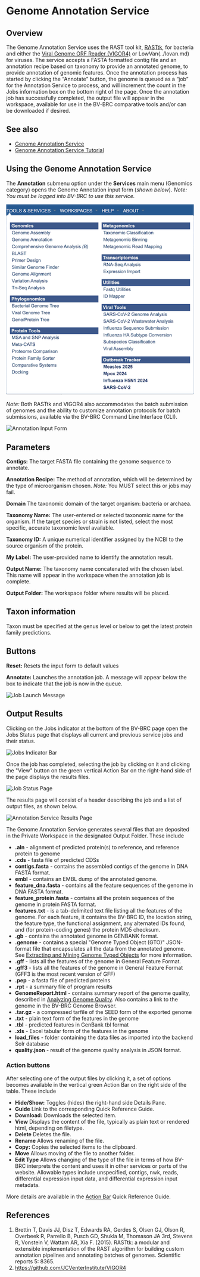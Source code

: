 # Genome Annotation Service

## Overview
The Genome Annotation Service uses the RAST tool kit, [RASTtk](https://www.ncbi.nlm.nih.gov/pmc/articles/PMC4322359/), for bacteria and either the [Viral Genome ORF Reader (VIGOR4)](https://github.com/JCVenterInstitute/VIGOR4) or LowVan(../lovan.md) for viruses. The service accepts a FASTA formatted contig file and an annotation recipe based on taxonomy to provide an annotated genome, to provide annotation of genomic features. Once the annotation process has started by clicking the “Annotate” button, the genome is queued as a “job” for the Annotation Service to process, and will increment the count in the Jobs information box on the bottom right of the page. Once the annotation job has successfully completed, the output file will appear in the workspace, available for use in the BV-BRC comparative tools and/or can be downloaded if desired.

## See also
* [Genome Annotation Service](https://bv-brc.org/app/Annotation)
* [Genome Annotation Service Tutorial](/tutorial/genome_annotation/genome_annotation)

## Using the Genome Annotation Service
The **Annotation** submenu option under the **Services** main menu (Genomics category) opens the Genome Annotation input form (*shown below*). *Note: You must be logged into BV-BRC to use this service.*

![Annotation Menu](../images/bv_services_menu.png)

*Note:* Both RASTtk and VIGOR4 also accommodates the batch submission of genomes and the ability to customize annotation protocols for batch submissions, available via the BV-BRC Command Line Interface (CLI).

![Annotation Input Form](../images/genome_annotation_service/annotation_input_form2.png)

## Parameters

**Contigs:** The target FASTA file containing the genome sequence to annotate.

**Annotation Recipe:** The method of annotation, which will be determined by the type of microorganism chosen. *Note:* You MUST select this or jobs may fail.

**Domain** The taxonomic domain of the target organism: bacteria or
archaea.

**Taxonomy Name:** The user-entered or selected taxonomic name for the organism. If the target species or strain is not listed, select the most specific, accurate taxonomic level available. 

**Taxonomy ID:** A unique numerical identifier assigned by the NCBI to the source organism of the protein.

**My Label:** The user-provided name to identify the annotation result.

**Output Name:** The taxonomy name concatenated with the chosen label.  This name will appear in the workspace when the annotation job is complete.

**Output Folder:** The workspace folder where results will be placed.

## Taxon information
Taxon must be specified at the genus level or below to get the latest
protein family predictions.

## Buttons

**Reset:** Resets the input form to default values

**Annotate:** Launches the annotation job. A message will appear below the box to indicate that the job is now in the queue.

![Job Launch Message](../images/job_launch_message.png)

## Output Results
Clicking on the Jobs indicator at the bottom of the BV-BRC page open the Jobs Status page that displays all current and previous service jobs and their status. 

![Jobs Indicator Bar](../images/jobs_indicator_bar.png)

Once the job has completed, selecting the job by clicking on it and clicking the "View" button on the green vertical Action Bar on the right-hand side of the page displays the results files.

![Job Status Page](../images/job_status_page.png)

The results page will consist of a header describing the job and a list of output files,
as shown below.

![Annotation Service Results Page](../images/genome_annotation_service/annotation_service_results_page.png)

The Genome Annotation Service generates several files that are deposited in the Private Workspace in the designated Output Folder. These include

* **.aln** - alignment of predicted protein(s) to reference, and reference protein to genome
* **.cds** - fasta file of predicted CDSs
* **contigs.fasta** - contains the assembled contigs of the genome in DNA FASTA format.
* **embl** - contains an EMBL dump of the annotated genome.
* **feature_dna.fasta** - contains all the feature sequences of the genome in DNA FASTA format.
* **feature_protein.fasta** - contains all the protein sequences of the genome in protein FASTA format.
* **features.txt** - is a tab-delimited text file listing all the features of the genome. For each feature, it contains the BV-BRC ID, the location string, the feature type, the functional assignment, any alternated IDs found, and (for protein-coding genes) the protein MD5 checksum.
* **.gb** - contains the annotated genome in GENBANK format.
* **.genome** - contains a special "Genome Typed Object (GTO)" JSON-format file that encapsulates all the data from the annotated genome.
See [Extracting and Mining Genome Typed Objects](cli_extracting_and_mining) for more information.
* **.gff** - lists all the features of the genome in General Feature Format.
* **.gff3** - lists all the features of the genome in General Feature Format (GFF3 is the most recent version of GFF)
* **.pep** - a fasta file of predicted proteins
* **.rpt** - a summary file of program results
* **GenomeReport.html** - contains summary report of the genome quality, described in [Analyzing Genome Quality](/tutorial/genome_quality_report/genome_quality_report). Also contains a link to the genome in the BV-BRC Genome Browser.
* **.tar.gz** - a compressed tarfile of the SEED form of the exported genome
* **.txt** - plain text form of the features in the genome
* **.tbl** - predicted features in GenBank tbl format
* **.xls** - Excel tabular form of the features in the genome
* **load_files** - folder containing the data files as imported into the backend Solr database
* **quality.json** - result of the genome quality analysis in JSON format.

### Action buttons
After selecting one of the output files by clicking it, a set of options becomes available in the vertical green Action Bar on the right side of the table.  These include

* **Hide/Show:** Toggles (hides) the right-hand side Details Pane.
* **Guide** Link to the corresponding Quick Reference Guide.
* **Download:**  Downloads the selected item.
* **View** Displays the content of the file, typically as plain text or rendered html, depending on filetype.
* **Delete** Deletes the file.
* **Rename** Allows renaming of the file.
* **Copy:** Copies the selected items to the clipboard.
* **Move** Allows moving of the file to another folder.
* **Edit Type** Allows changing of the type of the file in terms of how BV-BRC interprets the content and uses it in other services or parts of the website.  Allowable types include unspecified, contigs, nwk, reads, differential expression input data, and differential expression input metadata.

More details are available in the [Action Bar](/quick_references/action_bar) Quick Reference Guide.

## References
1. Brettin T, Davis JJ, Disz T, Edwards RA, Gerdes S, Olsen GJ, Olson R, Overbeek R, Parrello B, Pusch GD, Shukla M, Thomason JA 3rd, Stevens R, Vonstein V, Wattam AR, Xia F. (2015). RASTtk: a modular and extensible implementation of the RAST algorithm for building custom annotation pipelines and annotating batches of genomes. Scientific reports 5: 8365.
2.	https://github.com/JCVenterInstitute/VIGOR4 


